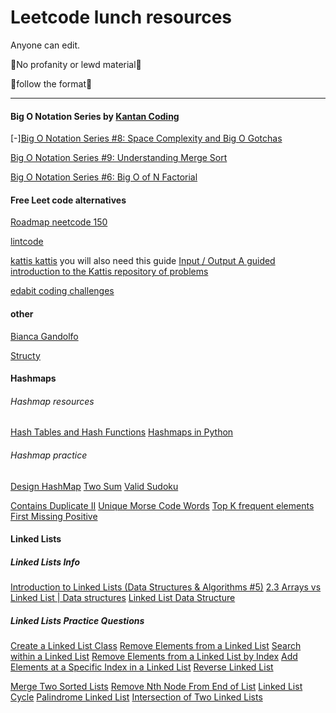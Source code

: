 # Leetcode lunch resources

Anyone can edit. 

🚨No profanity or lewd material🚨

🚨follow the format🚨

  

---

#### Big O Notation Series by [Kantan Coding](https://www.youtube.com/@kantancoding)

[-][Big O Notation Series #8: Space Complexity and Big O Gotchas](https://www.youtube.com/watch?v=rHM3zWgnPVA)  

[Big O Notation Series #9: Understanding Merge Sort](https://www.youtube.com/watch?v=HrCPqJHQSxY) 

[Big O Notation Series #6: Big O of N Factorial](https://www.youtube.com/watch?v=vbh8t-ok_4E)  

#### Free Leet code alternatives 

[Roadmap neetcode 150](https://neetcode.io/roadmap)

[lintcode](https://www.lintcode.com/)

[kattis kattis](https://open.kattis.com) you will also need this guide [Input / Output A guided introduction to the Kattis repository of problems](https://mwermelinger.github.io/kattis-guide/input.html)

[edabit coding challenges](https://edabit.com/challenges)

#### other

[Bianca Gandolfo](https://frontendmasters.com/teachers/bianca-gandolfo/)

[Structy](https://www.structy.net/)

#### Hashmaps

###### Hashmap resources
[Hash Tables and Hash Functions](https://www.youtube.com/watch?v=KyUTuwz_b7Q)
[Hashmaps in Python](https://www.geeksforgeeks.org/python-dictionary/)

###### Hashmap practice

[Design HashMap](https://leetcode.com/problems/design-hashmap/description/)
[Two Sum](https://leetcode.com/problems/two-sum/description/)
[Valid Sudoku](https://leetcode.com/problems/valid-sudoku/description/)

[Contains Duplicate II](https://leetcode.com/problems/contains-duplicate-ii/description/)
[Unique Morse Code Words](https://leetcode.com/problems/unique-morse-code-words/description/)
[Top K frequent elements](https://leetcode.com/problems/top-k-frequent-elements/description/)
[First Missing Positive](https://leetcode.com/problems/first-missing-positive/description/)
[]()

#### Linked Lists

##### Linked Lists Info

[Introduction to Linked Lists (Data Structures & Algorithms #5)](https://www.youtube.com/watch?v=WwfhLC16bis)
[2.3 Arrays vs Linked List | Data structures](https://www.youtube.com/watch?v=qauEA64G1Ds)
[Linked List Data Structure](https://www.geeksforgeeks.org/linked-list-data-structure/)

##### Linked Lists Practice Questions
[Create a Linked List Class](https://www.freecodecamp.org/learn/coding-interview-prep/data-structures/create-a-linked-list-class)
[Remove Elements from a Linked List](https://www.freecodecamp.org/learn/coding-interview-prep/data-structures/remove-elements-from-a-linked-list)
[Search within a Linked List](https://www.freecodecamp.org/learn/coding-interview-prep/data-structures/search-within-a-linked-list)
[Remove Elements from a Linked List by Index](https://www.freecodecamp.org/learn/coding-interview-prep/data-structures/remove-elements-from-a-linked-list-by-index)
[Add Elements at a Specific Index in a Linked List](https://www.freecodecamp.org/learn/coding-interview-prep/data-structures/add-elements-at-a-specific-index-in-a-linked-list)
[Reverse Linked List](https://leetcode.com/problems/reverse-linked-list/description/)

[Merge Two Sorted Lists](https://leetcode.com/problems/merge-two-sorted-lists/description/)
[Remove Nth Node From End of List](https://leetcode.com/problems/remove-nth-node-from-end-of-list/description/)
[Linked List Cycle](https://leetcode.com/problems/linked-list-cycle/description/)
[Palindrome Linked List](https://leetcode.com/problems/palindrome-linked-list/description/)
[Intersection of Two Linked Lists](https://leetcode.com/problems/intersection-of-two-linked-lists/description/)
[]()
[]()
[]()
[]()
[]()



